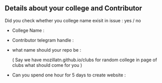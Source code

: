 ## Details about your college and Contributor 
Did you check whether you college name exisit in issue : yes / no
 - College Name :
 - Contributor telegram handle :
 - what name should your repo be :
    
    ( Say we have mozillatn.github.io/clubs for random college in page of clubs what should come for you )
 - Can you spend one hour for 5 days to create website :
 
